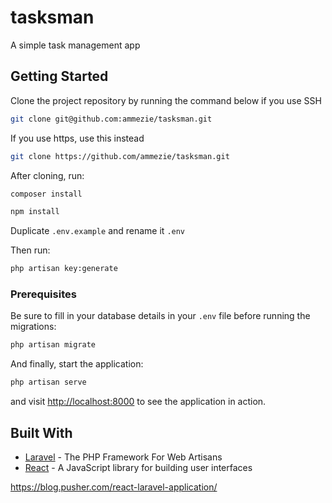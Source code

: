 # tasksman

A simple task management app

## Getting Started

Clone the project repository by running the command below if you use SSH

```bash
git clone git@github.com:ammezie/tasksman.git
```

If you use https, use this instead

```bash
git clone https://github.com/ammezie/tasksman.git
```

After cloning, run:

```bash
composer install
```

```bash
npm install
```

Duplicate `.env.example` and rename it `.env`

Then run:

```bash
php artisan key:generate
```

### Prerequisites

Be sure to fill in your database details in your `.env` file before running the migrations:

```bash
php artisan migrate
```

And finally, start the application:

```bash
php artisan serve
```

and visit [http://localhost:8000](http://localhost:8000) to see the application in action.

## Built With

* [Laravel](https://laravel.com) - The PHP Framework For Web Artisans
* [React](https://reactjs.org) - A JavaScript library for building user interfaces

https://blog.pusher.com/react-laravel-application/
